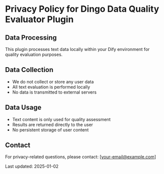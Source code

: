 # Privacy Policy for Dingo Data Quality Evaluator Plugin

## Data Processing

This plugin processes text data locally within your Dify environment for quality evaluation purposes. 

## Data Collection

- We do not collect or store any user data
- All text evaluation is performed locally
- No data is transmitted to external servers

## Data Usage

- Text content is only used for quality assessment
- Results are returned directly to the user
- No persistent storage of user content

## Contact

For privacy-related questions, please contact: [your-email@example.com]

Last updated: 2025-01-02
